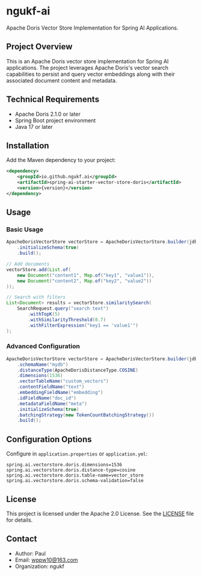 # ngukf-ai

Apache Doris Vector Store Implementation for Spring AI Applications.

## Project Overview

This is an Apache Doris vector store implementation for Spring AI applications. The project leverages Apache Doris's vector search capabilities to persist and query vector embeddings along with their associated document content and metadata.

## Technical Requirements

- Apache Doris 2.1.0 or later
- Spring Boot project environment
- Java 17 or later

## Installation

Add the Maven dependency to your project:

```xml
<dependency>
    <groupId>io.github.ngukf.ai</groupId>
    <artifactId>spring-ai-starter-vector-store-doris</artifactId>
    <version>{version}</version>
</dependency>
```

## Usage

### Basic Usage

```java
ApacheDorisVectorStore vectorStore = ApacheDorisVectorStore.builder(jdbcTemplate, embeddingModel)
    .initializeSchema(true)
    .build();

// Add documents
vectorStore.add(List.of(
    new Document("content1", Map.of("key1", "value1")),
    new Document("content2", Map.of("key2", "value2"))
));

// Search with filters
List<Document> results = vectorStore.similaritySearch(
    SearchRequest.query("search text")
        .withTopK(5)
        .withSimilarityThreshold(0.7)
        .withFilterExpression("key1 == 'value1'")
);
```

### Advanced Configuration

```java
ApacheDorisVectorStore vectorStore = ApacheDorisVectorStore.builder(jdbcTemplate, embeddingModel)
    .schemaName("mydb")
    .distanceType(ApacheDorisDistanceType.COSINE)
    .dimensions(1536)
    .vectorTableName("custom_vectors")
    .contentFieldName("text")
    .embeddingFieldName("embedding")
    .idFieldName("doc_id")
    .metadataFieldName("meta")
    .initializeSchema(true)
    .batchingStrategy(new TokenCountBatchingStrategy())
    .build();
```

## Configuration Options

Configure in `application.properties` or `application.yml`:

```properties
spring.ai.vectorstore.doris.dimensions=1536
spring.ai.vectorstore.doris.distance-type=cosine
spring.ai.vectorstore.doris.table-name=vector_store
spring.ai.vectorstore.doris.schema-validation=false
```

## License

This project is licensed under the Apache 2.0 License. See the [LICENSE](LICENSE) file for details.

## Contact

- Author: Paul
- Email: wppw10@163.com
- Organization: ngukf
